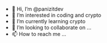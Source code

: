 - 👋 Hi, I’m @panizitdev
- 👀 I’m interested in coding and crypto
- 🌱 I’m currently learning crypto
- 💞️ I’m looking to collaborate on ...
- 📫 How to reach me ...

<!---
panizitdev/panizitdev is a ✨ special ✨ repository because its `README.md` (this file) appears on your GitHub profile.
You can click the Preview link to take a look at your changes.
--->
